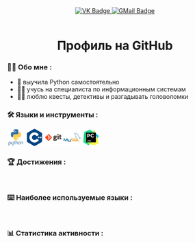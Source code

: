 <div id="badges" align="center">
  <a href="https://vk.com/margarystotch">
    <img src="https://img.shields.io/badge/VK-blue?style=for-the-badge&logo=VK&logoColor=white" alt="VK Badge"/>
  </a>

  <a href="mailto:margarystotch@gmail.com">
    <img src="https://img.shields.io/badge/EMAIL-red?style=for-the-badge&logo=Gmail&logoColor=white" alt="GMail Badge"/>
  </a>
</div>

<div id="viewprof" align="center">
  <img src="https://komarev.com/ghpvc/?username=margarystotch&style=flat-square&color=blue" alt=""/>
</div>

<div id="hithere" align="center">
  <h1> Профиль на GitHub </h1>
</div>

### :woman_technologist: Обо мне :
- :brain: выучила Python самостоятельно
- :woman_student: учусь на специалиста по информационным системам
- :female_detective: люблю квесты, детективы и разгадывать головоломки

### :hammer_and_wrench: Языки и инструменты : 
<div>
  <img src="https://github.com/devicons/devicon/blob/master/icons/python/python-original-wordmark.svg" width="40" height="40"/>
  <img src="https://github.com/devicons/devicon/blob/master/icons/cplusplus/cplusplus-plain.svg" width="40" height="40"/>
  <img src="https://github.com/devicons/devicon/blob/master/icons/git/git-original-wordmark.svg" width="40" height="40"/>
  <img src="https://github.com/devicons/devicon/blob/master/icons/mysql/mysql-original-wordmark.svg" width="40" height="40"/>
  <img src="https://github.com/devicons/devicon/blob/master/icons/pycharm/pycharm-original.svg" width="40" height="40"/>
</div>

### :trophy: Достижения :
<div>
  <img src="https://github-profile-trophy.vercel.app/?username=margarystotch" alt=""/>
</div>

### :keyboard: Наиболее используемые языки :
<div>
  <img src="https://github-readme-stats.vercel.app/api/top-langs/?username=margarystotch" alt=""/>
</div>

### :bar_chart: Статистика активности :
<div>
  <img src="https://github-readme-activity.vercel.app/graph?username=margarystotch&theme=dracula" alt=""/>
</div>

<!--

## Hi there 👋

**margarystotch/margarystotch** is a ✨ _special_ ✨ repository because its `README.md` (this file) appears on your GitHub profile.

Here are some ideas to get you started:

- 🔭 I’m currently working on ...
- 🌱 I’m currently learning ...
- 👯 I’m looking to collaborate on ...
- 🤔 I’m looking for help with ...
- 💬 Ask me about ...
- 📫 How to reach me: ...
- 😄 Pronouns: ...
- ⚡ Fun fact: ...
-->
